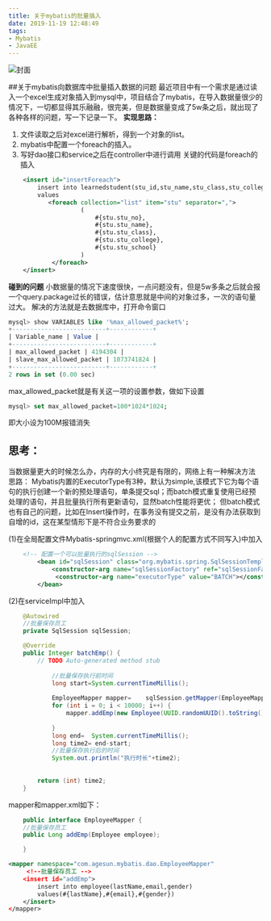 ```yaml
---
title: 关于mybatis的批量插入
date: 2019-11-19 12:48:49
tags: 
- Mybatis
- JavaEE
---
```

![封面](fengpi.jpg)
<!--more-->
##关于mybatis向数据库中批量插入数据的问题
    最近项目中有一个需求是通过读入一个excel生成对象插入到mysql中，项目结合了mybatis，在导入数据量很少的情况下，一切都显得其乐融融，很完美，但是数据量变成了5w条之后，就出现了各种各样的问题，写一下记录一下。
**实现思路：**
1. 文件读取之后对excel进行解析，得到一个对象的list。
2. mybatis中配置一个foreach的插入。
3. 写好dao接口和service之后在controller中进行调用
关键的代码是foreach的插入
```xml
	<insert id="insertForeach">
		insert into learnedstudent(stu_id,stu_name,stu_class,stu_college,stu_school)
		values
		   <foreach collection="list" item="stu" separator=",">
    				(
    					#{stu.stu_no},
    					#{stu.stu_name},
    					#{stu.stu_class},
    					#{stu.stu_college},
    					#{stu.stu_school}
    				)
    		</foreach>
	</insert>
```
**碰到的问题**
小数据量的情况下速度很快，一点问题没有，但是5w多条之后就会报一个query.package过长的错误，估计意思就是中间的对象过多，一次的语句量过大。
解决的方法就是去数据库中，打开命令窗口
```sql
mysql> show VARIABLES like '%max_allowed_packet%';
+--------------------------+------------+
| Variable_name | Value |
+--------------------------+------------+
| max_allowed_packet | 4194304 |
| slave_max_allowed_packet | 1073741824 |
+--------------------------+------------+
2 rows in set (0.00 sec)
```
max_allowed_packet就是有关这一项的设置参数，做如下设置
```sql
mysql> set max_allowed_packet=100*1024*1024;
```
即大小设为100M报错消失

## 思考：

当数据量更大的时候怎么办，内存的大小终究是有限的，网络上有一种解决方法
思路：
Mybatis内置的ExecutorType有3种，默认为simple,该模式下它为每个语句的执行创建一个新的预处理语句，单条提交sql；而batch模式重复使用已经预处理的语句，并且批量执行所有更新语句，显然batch性能将更优； 但batch模式也有自己的问题，比如在Insert操作时，在事务没有提交之前，是没有办法获取到自增的id，这在某型情形下是不符合业务要求的


(1)在全局配置文件Mybatis-springmvc.xml(根据个人的配置方式不同写入)中加入
```xml
    <!-- 配置一个可以批量执行的sqlSession -->
        <bean id="sqlSession" class="org.mybatis.spring.SqlSessionTemplate">
            <constructor-arg name="sqlSessionFactory" ref="sqlSessionFactory"></constructor-arg>
             <constructor-arg name="executorType" value="BATCH"></constructor-arg>
        </bean>
```
 
(2)在serviceImpl中加入
```java
    @Autowired
	//批量保存员工
    private SqlSession sqlSession;

    @Override
    public Integer batchEmp() {
        // TODO Auto-generated method stub
    
            //批量保存执行前时间
            long start=System.currentTimeMillis();
    
            EmployeeMapper mapper=    sqlSession.getMapper(EmployeeMapper.class);
            for (int i = 0; i < 10000; i++) {
                mapper.addEmp(new Employee(UUID.randomUUID().toString().substring(0,5),"b","1"));
    
            }
            long end=  System.currentTimeMillis();
            long time2= end-start;
            //批量保存执行后的时间
            System.out.println("执行时长"+time2);
            
           
        return (int) time2;    
    }
```
mapper和mapper.xml如下：
```java
    public interface EmployeeMapper {    
    //批量保存员工
    public Long addEmp(Employee employee);

    }
```
```xml
<mapper namespace="com.agesun.mybatis.dao.EmployeeMapper"
     <!--批量保存员工 -->
    <insert id="addEmp">
        insert into employee(lastName,email,gender)
        values(#{lastName},#{email},#{gender})
    </insert>
</mapper>
```
